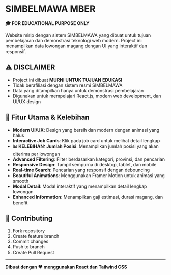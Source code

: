 # SIMBELMAWA MBER

**🎓 FOR EDUCATIONAL PURPOSE ONLY**

Website mirip dengan sistem SIMBELMAWA yang dibuat untuk tujuan pembelajaran dan demonstrasi teknologi web modern. Project ini menampilkan data lowongan magang dengan UI yang interaktif dan responsif.

## ⚠️ DISCLAIMER

- Project ini dibuat **MURNI UNTUK TUJUAN EDUKASI**
- Tidak berafiliasi dengan sistem resmi SIMBELMAWA
- Data yang ditampilkan hanya untuk demonstrasi pembelajaran
- Digunakan untuk mempelajari React.js, modern web development, dan UI/UX design

## 🚀 Fitur Utama & Kelebihan

- **Modern UI/UX**: Design yang bersih dan modern dengan animasi yang halus
- **Interactive Job Cards**: Klik pada job card untuk melihat detail lengkap
- **📊 KELEBIHAN: Jumlah Posisi**: Menampilkan jumlah posisi yang akan diterima per lowongan
- **Advanced Filtering**: Filter berdasarkan kategori, provinsi, dan pencarian
- **Responsive Design**: Tampil sempurna di desktop, tablet, dan mobile
- **Real-time Search**: Pencarian yang responsif dengan debouncing
- **Beautiful Animations**: Menggunakan Framer Motion untuk animasi yang smooth
- **Modal Detail**: Modal interaktif yang menampilkan detail lengkap lowongan
- **Enhanced Information**: Menampilkan gaji estimasi, durasi magang, dan benefit

## 🤝 Contributing

1. Fork repository
2. Create feature branch
3. Commit changes
4. Push to branch
5. Create Pull Request

---

**Dibuat dengan ❤️ menggunakan React dan Tailwind CSS**
